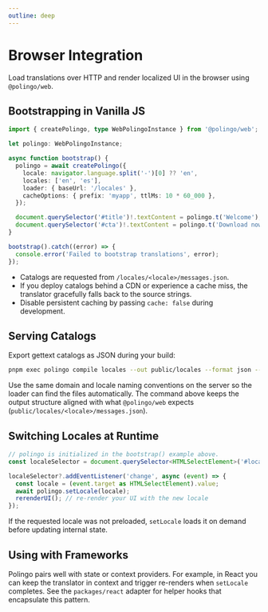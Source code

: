 ```yaml
---
outline: deep
---
```


# Browser Integration

Load translations over HTTP and render localized UI in the browser using `@polingo/web`.

## Bootstrapping in Vanilla JS

```ts
import { createPolingo, type WebPolingoInstance } from '@polingo/web';

let polingo: WebPolingoInstance;

async function bootstrap() {
  polingo = await createPolingo({
    locale: navigator.language.split('-')[0] ?? 'en',
    locales: ['en', 'es'],
    loader: { baseUrl: '/locales' },
    cacheOptions: { prefix: 'myapp', ttlMs: 10 * 60_000 },
  });

  document.querySelector('#title')!.textContent = polingo.t('Welcome');
  document.querySelector('#cta')!.textContent = polingo.t('Download now');
}

bootstrap().catch((error) => {
  console.error('Failed to bootstrap translations', error);
});
```

- Catalogs are requested from `/locales/<locale>/messages.json`.
- If you deploy catalogs behind a CDN or experience a cache miss, the translator gracefully falls back to the source strings.
- Disable persistent caching by passing `cache: false` during development.

## Serving Catalogs

Export gettext catalogs as JSON during your build:

```bash
pnpm exec polingo compile locales --out public/locales --format json --pretty
```

Use the same domain and locale naming conventions on the server so the loader can find the files automatically. The command above keeps the output structure aligned with what `@polingo/web` expects (`public/locales/<locale>/messages.json`).

## Switching Locales at Runtime

```ts
// polingo is initialized in the bootstrap() example above.
const localeSelector = document.querySelector<HTMLSelectElement>('#locale');

localeSelector?.addEventListener('change', async (event) => {
  const locale = (event.target as HTMLSelectElement).value;
  await polingo.setLocale(locale);
  rerenderUI(); // re-render your UI with the new locale
});
```

If the requested locale was not preloaded, `setLocale` loads it on demand before updating internal state.

## Using with Frameworks

Polingo pairs well with state or context providers. For example, in React you can keep the translator in context and trigger re-renders when `setLocale` completes. See the `packages/react` adapter for helper hooks that encapsulate this pattern.
